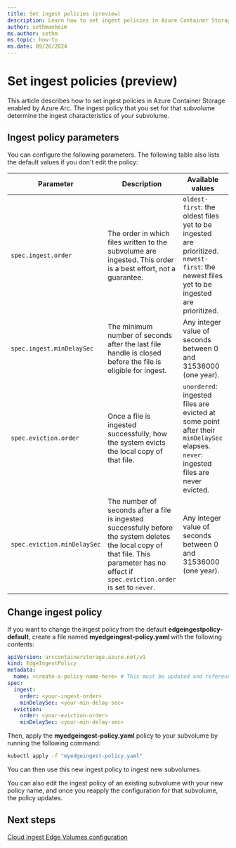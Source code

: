 ```yaml
---
title: Set ingest policies (preview)
description: Learn how to set ingest policies in Azure Container Storage enabled by Azure Arc.
author: sethmanheim
ms.author: sethm
ms.topic: how-to
ms.date: 09/26/2024
---
```


# Set ingest policies (preview)

This article describes how to set ingest policies in Azure Container Storage enabled by Azure Arc. The ingest policy that you set for that subvolume determine the ingest characteristics of your subvolume.

## Ingest policy parameters

You can configure the following parameters. The following table also lists the default values if you don't edit the policy:

| Parameter                  | Description                                                                                                                                                                                          | Available values                                                                                                                              | Default value            |
|----------------------------|------------------------------------------------------------------------------------------------------------------------------------------------------------------------------------------------------|-----------------------------------------------------------------------------------------------------------------------------------------------|--------------------------|
| `spec.ingest.order`          | The order in which files written to the subvolume are ingested. This order is a best effort, not a guarantee.                                                                                            | `oldest-first`: the oldest files yet to be ingested are prioritized.<br/> `newest-first`: the newest files yet to be ingested are prioritized.  | `oldest-first`             |
| `spec.ingest.minDelaySec`    | The minimum number of seconds after the last file handle is closed before the file is eligible for ingest.                                                                                            | Any integer value of seconds between 0 and 31536000 (one year).                                                                                | 60 seconds               |
| `spec.eviction.order`        | Once a file is ingested successfully, how the system evicts the local copy of that file.                                                                                                    | `unordered`: ingested files are evicted at some point after their `minDelaySec` elapses.<br/>  `never`: ingested files are never evicted.      | `unordered`                |
| `spec.eviction.minDelaySec`  | The number of seconds after a file is ingested successfully before the system deletes the local copy of that file. This parameter has no effect if `spec.eviction.order` is set to `never`.  | Any integer value of seconds between 0 and 31536000 (one year).                                                                                | 300 seconds (5 minutes)  |

## Change ingest policy

If you want to change the ingest policy from the default **edgeingestpolicy-default**, create a file named **myedgeingest-policy.yaml** with the following contents:

```yaml
apiVersion: arccontainerstorage.azure.net/v1 
kind: EdgeIngestPolicy 
metadata: 
  name: <create-a-policy-name-here> # This must be updated and referenced in the spec::ingestPolicy section of the edgeSubvolume.yaml 
spec: 
  ingest: 
    order: <your-ingest-order> 
    minDelaySec: <your-min-delay-sec> 
  eviction: 
    order: <your-eviction-order> 
    minDelaySec: <your-min-delay-sec>
```

Then, apply the **myedgeingest-policy.yaml** policy to your subvolume by running the following command:

```bash
kubectl apply -f "myedgeingest-policy.yaml"
```

You can then use this new ingest policy to ingest new subvolumes.

You can also edit the ingest policy of an existing subvolume with your new policy name, and once you reapply the configuration for that subvolume, the policy updates.

## Next steps

[Cloud Ingest Edge Volumes configuration](cloud-ingest-edge-volume-configuration.md)
